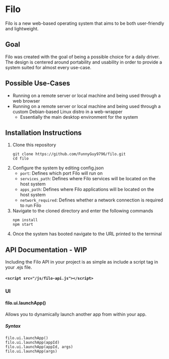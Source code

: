 # Filo
Filo is a new web-based operating system that aims to be both user-friendly and lightweight.
## Goal
Filo was created with the goal of being a possible choice for a daily driver. The design is centered around portability and usability in order to provide a system suited for almost every use-case.
## Possible Use-Cases
- Running on a remote server or local machine and being used through a web browser
- Running on a remote server or local machine and being used through a custom Debian-based Linux distro in a web-wrapper
  - Essentially the main desktop environment for the system
## Installation Instructions
1. Clone this repository
     ```
     git clone https://github.com/FunnyGuy9796/filo.git
     cd filo
     ```
2. Configure the system by editing config.json
   - `port`: Defines which port Filo will run on
   - `services_path`: Defines where Filo services will be located on the host system
   - `apps_path`: Defines where Filo applications will be located on the host system
   - `network_required`: Defines whether a network connection is required to run Filo
3. Navigate to the cloned directory and enter the following commands
     ```
     npm install
     npm start
     ```
4. Once the system has booted navigate to the URL printed to the terminal
## API Documentation - WIP
Including the Filo API in your project is as simple as include a script tag in your .ejs file.
#### `<script src="/js/filo-api.js"></script>`
### UI
#### filo.ui.launchApp()
Allows you to dynamically launch another app from within your app.
##### Syntax
```
filo.ui.launchApp()
filo.ui.launchApp(appId)
filo.ui.launchApp(appId, args)
filo.ui.launchApp(args)
```
